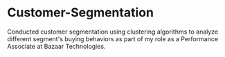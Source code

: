 # Customer-Segmentation
Conducted customer segmentation using clustering algorithms to analyze different segment's buying behaviors as part of my role as a Performance Associate at Bazaar Technologies.
